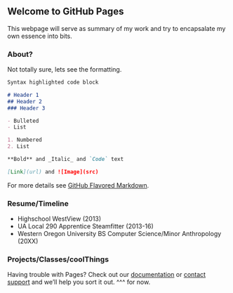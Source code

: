 ## Welcome to GitHub Pages

This webpage will serve as summary of my work and try to encapsalate my own essence into bits.

### About?

Not totally sure, lets see the formatting. 

```markdown
Syntax highlighted code block

# Header 1
## Header 2
### Header 3

- Bulleted
- List

1. Numbered
2. List

**Bold** and _Italic_ and `Code` text

[Link](url) and ![Image](src)
```
For more details see [GitHub Flavored Markdown](https://guides.github.com/features/mastering-markdown/).

### Resume/Timeline
- Highschool WestView (2013)
- UA Local 290 Apprentice Steamfitter (2013-16)
- Western Oregon University BS Computer Science/Minor Anthropology (20XX)

### Projects/Classes/coolThings

Having trouble with Pages? Check out our [documentation](https://help.github.com/categories/github-pages-basics/) or [contact support](https://github.com/contact) and we’ll help you sort it out.
^^^ for now. 
